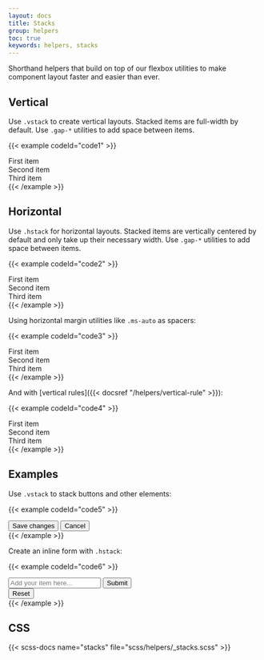 ```yaml
---
layout: docs
title: Stacks
group: helpers
toc: true
keywords: helpers, stacks
---
```


<p class="fs-4 ms-0 mb-4 page-description">
  Shorthand helpers that build on top of our flexbox utilities to make component layout faster and easier 
  than ever.
</p>

## Vertical

Use `.vstack` to create vertical layouts. Stacked items are full-width by default. Use `.gap-*` utilities to add space between items.

{{< example codeId="code1" >}}
<div class="vstack gap-3">
  <div class="p-2 text-bg-success">First item</div>
  <div class="p-2 text-bg-success">Second item</div>
  <div class="p-2 text-bg-success">Third item</div>
</div>
{{< /example >}}

## Horizontal

Use `.hstack` for horizontal layouts. Stacked items are vertically centered by default and only take up their necessary width. Use `.gap-*` utilities to add space between items.

{{< example codeId="code2" >}}
<div class="hstack gap-3">
  <div class="p-2 text-bg-success">First item</div>
  <div class="p-2 text-bg-success">Second item</div>
  <div class="p-2 text-bg-success">Third item</div>
</div>
{{< /example >}}

Using horizontal margin utilities like `.ms-auto` as spacers:

{{< example codeId="code3" >}}
<div class="hstack gap-3">
  <div class="p-2 text-bg-success">First item</div>
  <div class="p-2 ms-auto text-bg-success">Second item</div>
  <div class="p-2 text-bg-success">Third item</div>
</div>
{{< /example >}}

And with [vertical rules]({{< docsref "/helpers/vertical-rule" >}}):

{{< example codeId="code4" >}}
<div class="hstack gap-3">
  <div class="p-2 text-bg-success">First item</div>
  <div class="p-2 ms-auto text-bg-success">Second item</div>
  <div class="vr"></div>
  <div class="p-2 text-bg-success">Third item</div>
</div>
{{< /example >}}

## Examples

Use `.vstack` to stack buttons and other elements:

{{< example codeId="code5" >}}
<div class="vstack gap-2 col-md-5 mx-auto">
  <button type="button" class="btn btn-success">Save changes</button>
  <button type="button" class="btn btn-outline-success">Cancel</button>
</div>
{{< /example >}}

Create an inline form with `.hstack`:

{{< example codeId="code6" >}}
<div class="hstack gap-3">
  <input class="form-control me-auto" type="text" placeholder="Add your item here..." aria-label="Add your item here...">
  <button type="button" class="btn btn-success">Submit</button>
  <div class="vr"></div>
  <button type="button" class="btn btn-outline-success">Reset</button>
</div>
{{< /example >}}

## CSS

{{< scss-docs name="stacks" file="scss/helpers/_stacks.scss" >}}